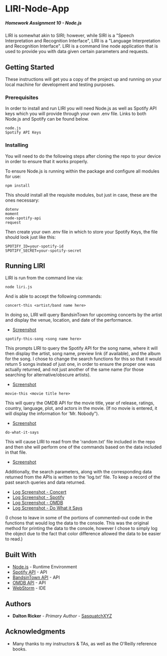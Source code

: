 # LIRI-Node-App

##### Homework Assignment 10 - Node.js

LIRI is somewhat akin to SIRI; however, while SIRI is a "Speech Interpretation and Recognition Interface", LIRI is a "Language Interpretation and Recognition Interface".  LIRI is a command line node application that is used to provide you with data given certain parameters and requests.

## Getting Started

These instructions will get you a copy of the project up and running on your local machine for development and testing purposes.

### Prerequisites

In order to install and run LIRI you will need Node.js as well as Spotify API keys which you will provide through your own .env file.  Links to both Node.js and Spotify can be found below.

```
node.js
Spotify API Keys
```

### Installing

You will need to do the following steps after cloning the repo to your device in order to ensure that it works properly.

To ensure Node.js is running within the package and configure all modules for use:

```
npm install
```

This should install all the requisite modules, but just in case, these are the ones necessary:

```
dotenv
moment
node-spotify-api
request
```

Then create your own .env file in which to store your Spotify Keys, the file should look just like this:

```
SPOTIFY_ID=your-spotify-id
SPOTIFY_SECRET=your-spotify-secret
```

## Running LIRI

LIRI is run from the command line via:

```
node liri.js
```

And is able to accept the following commands:

```
concert-this <artist/band name here>
```

In doing so, LIRI will query BandsinTown for upcoming concerts by the artist and display the venue, location, and date of the performance.  
* [Screenshot](Screenshots/concert-this.png) 

```
spotify-this-song <song name here>
```

This prompts LIRI to query the Spotify API for the song name, where it will then display the artist, song name, preview link (if available), and the album for the song.  I chose to change the search functions for this so that it would return 5 songs instead of just one, in order to ensure the proper one was actually returned, and not just another of the same name (for those searching for alternative/obscure artists).
* [Screenshot](Screenshots/spotify-this-song.png) 

```
movie-this <movie title here>
```

This will query the OMDB API for the movie title, year of release, ratings, country, language, plot, and actors in the movie.  (If no movie is entered, it will display the information for 'Mr. Nobody").
* [Screenshot](Screenshots/movie-this.png) 

```
do-what-it-says
```

This will cause LIRI to read from the 'random.txt' file included in the repo and then she will perform one of the commands based on the data included in that file.
* [Screenshot](Screenshots/do-what-it-says.png) 

Additionally, the search parameters, along with the corresponding data returned from the APIs is written to the 'log.txt' file.  To keep a record of the past search queries and data returned.
* [Log Screenshot - Concert](Screenshots/concert-this-log.png)
* [Log Screenshot - Spotify](Screenshots/spotify-this-song-log.png)
* [Log Screenshot - OMDB](Screenshots/movie-this-log.png)
* [Log Screenshot - Do What it Says](Screenshots/do-what-it-says-log.png)

(I chose to leave in some of the portions of commented-out code in the functions that would log the data to the console.  This was the original method for printing the data to the console, however I chose to simply log the object due to the fact that color difference allowed the data to be easier to read.)

## Built With

* [Node.js](https://nodejs.org/en/) - Runtime Environment
* [Spotify API](https://developer.spotify.com/documentation/web-api/) - API
* [BandsinTown API](http://www.artists.bandsintown.com/bandsintown-api) - API
* [OMDB API](http://www.omdbapi.com/) - API
* [WebStorm](https://www.jetbrains.com/webstorm/) - IDE

## Authors

* **Dalton Ricker** - *Primary Author* - [SasquatchXYZ](https://github.com/SasquatchXYZ)

## Acknowledgments
* Many thanks to my instructors & TAs, as well as the O'Reilly reference books.
